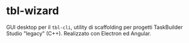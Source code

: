 # tbl-wizard
GUI desktop per il `tbl-cli`, utility di scaffolding per progetti TaskBuilder Studio "legacy" (C++).
Realizzato con Electron ed Angular.
